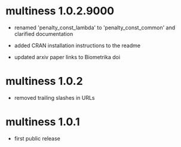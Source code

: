 # multiness 1.0.2.9000

* renamed 'penalty_const_lambda' to 'penalty_const_common' and clarified documentation

* added CRAN installation instructions to the readme

* updated arxiv paper links to Biometrika doi

# multiness 1.0.2

* removed trailing slashes in URLs

# multiness 1.0.1

* first public release
